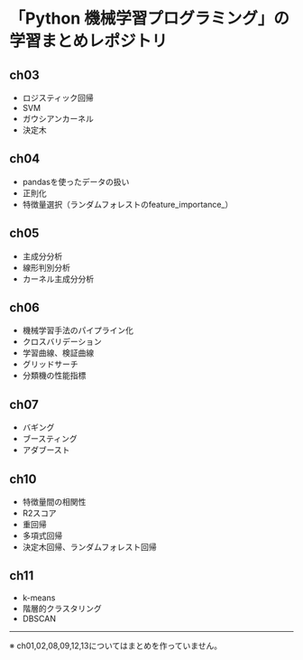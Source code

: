 # 「Python 機械学習プログラミング」の学習まとめレポジトリ

## ch03
* ロジスティック回帰
* SVM
* ガウシアンカーネル
* 決定木

## ch04
* pandasを使ったデータの扱い
* 正則化
* 特徴量選択（ランダムフォレストのfeature_importance_）

## ch05
* 主成分分析
* 線形判別分析
* カーネル主成分分析

## ch06
* 機械学習手法のパイプライン化
* クロスバリデーション
* 学習曲線、検証曲線
* グリッドサーチ
* 分類機の性能指標

## ch07
* バギング
* ブースティング
* アダブースト

## ch10
* 特徴量間の相関性
* R2スコア
* 重回帰
* 多項式回帰
* 決定木回帰、ランダムフォレスト回帰

## ch11
* k-means
* 階層的クラスタリング
* DBSCAN

---
※ ch01,02,08,09,12,13についてはまとめを作っていません。